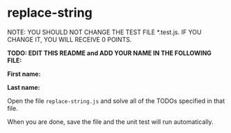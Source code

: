 # replace-string

NOTE: YOU SHOULD NOT CHANGE THE TEST FILE *.test.js. IF YOU CHANGE IT, YOU WILL RECEIVE 0 POINTS.

**TODO: EDIT THIS README and ADD YOUR NAME IN THE FOLLOWING FILE:**

**First name:**

**Last name:**

Open the file `replace-string.js` and solve all of the TODOs specified in that file.

When you are done, save the file and the unit test will run automatically.
